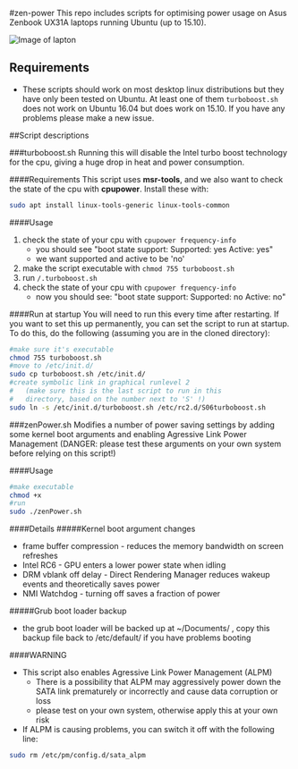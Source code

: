 #zen-power
This repo includes scripts for optimising power usage on Asus Zenbook UX31A laptops running Ubuntu (up to 15.10).

![Image of lapton](https://www.asus.com/media/global/products/NOzAOtadWyTCclA9/P_500.jpg)

## Requirements
- These scripts should work on most desktop linux distributions but they have only been tested on Ubuntu. At least one of them `turboboost.sh` does not work on Ubuntu 16.04 but does work on 15.10. If you have any problems please make a new issue.

##Script descriptions

###turboboost.sh
Running this will disable the Intel turbo boost technology for the cpu, giving a huge drop in heat and power consumption.

####Requirements
This script uses **msr-tools**, and we also want to check the state of the cpu with **cpupower**. Install these with:

```sh
sudo apt install linux-tools-generic linux-tools-common
```

####Usage
1. check the state of your cpu with `cpupower frequency-info`
    * you should see "boot state support: Supported: yes Active: yes"
    * we want supported and active to be 'no'
2. make the script executable with `chmod 755 turboboost.sh`
3. run `/.turboboost.sh`
4. check the state of your cpu with `cpupower frequency-info`
    * now you should see: "boot state support: Supported: no Active: no"

####Run at startup
You will need to run this every time after restarting. If you want to set this up permanently, you can set the script to run at startup. To do this, do the following (assuming you are in the cloned directory):

```sh
#make sure it's executable
chmod 755 turboboost.sh
#move to /etc/init.d/
sudo cp turboboost.sh /etc/init.d/
#create symbolic link in graphical runlevel 2 
#	(make sure this is the last script to run in this
#	directory, based on the number next to 'S' !)
sudo ln -s /etc/init.d/turboboost.sh /etc/rc2.d/S06turboboost.sh
```

###zenPower.sh
Modifies a number of power saving settings by adding some kernel boot arguments and enabling Agressive Link Power Management  (DANGER: please test these arguments on your own system before relying on this script!)

####Usage

```sh
#make executable
chmod +x
#run
sudo ./zenPower.sh
```

####Details
#####Kernel boot argument changes
- frame buffer compression - reduces the memory bandwidth on screen refreshes
- Intel RC6 - GPU enters a lower power state when idling
- DRM vblank off delay - Direct Rendering Manager reduces wakeup events and theoretically saves power
- NMI Watchdog - turning off saves a fraction of power

#####Grub boot loader backup
- the grub boot loader will be backed up at ~/Documents/ , copy this backup file back to /etc/default/ if you have problems booting

####WARNING
- This script also enables Agressive Link Power Management (ALPM)
    * There is a possibility that ALPM may aggressively power down the SATA link prematurely or incorrectly and cause data corruption or loss
    * please test on your own system, otherwise apply this at your own risk
- If ALPM is causing problems, you can switch it off with the following line:

```sh
sudo rm /etc/pm/config.d/sata_alpm
```

